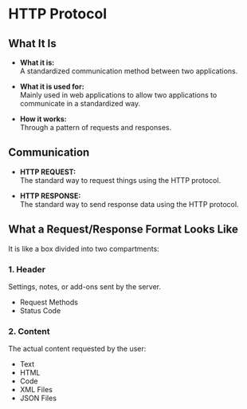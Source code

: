 # HTTP Protocol

## What It Is
- **What it is:**  
  A standardized communication method between two applications.

- **What it is used for:**  
  Mainly used in web applications to allow two applications to communicate in a standardized way.

- **How it works:**  
  Through a pattern of requests and responses.

## Communication
- **HTTP REQUEST:**  
  The standard way to request things using the HTTP protocol.

- **HTTP RESPONSE:**  
  The standard way to send response data using the HTTP protocol.

## What a Request/Response Format Looks Like
It is like a box divided into two compartments:

### 1. Header
Settings, notes, or add-ons sent by the server.

- Request Methods  
- Status Code

### 2. Content
The actual content requested by the user:

- Text  
- HTML  
- Code  
- XML Files  
- JSON Files
